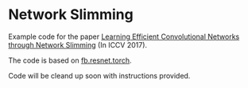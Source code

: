 # Network Slimming

Example code for the paper [Learning Efficient Convolutional Networks through Network Slimming](https://arxiv.org/abs/1708.06519) (In ICCV 2017).

The code is based on [fb.resnet.torch](https://github.com/facebook/fb.resnet.torch).

Code will be cleand up soon with instructions provided.